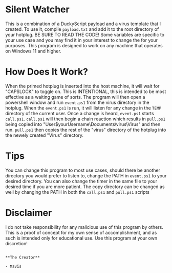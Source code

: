 # Silent Watcher

This is a combination of a DuckyScript payload and a virus template that I created.
To use it, compile `payload.txt` and add it to the root directory of your hotplug. BE SURE TO READ THE CODE!
Some variables are specific to your use case and you may find it in your interest to change the for your purposes.
This program is designed to work on any machine that operates on Windows 11 and higher.

# How Does It Work?

When the primed hotplug is inserted into the host machine, it will wait for "CAPSLOCK" to toggle on. This is INTENTIONAL, this is intended to be most effective as a waiting game of sorts. The program will then open a powershell window and run `event.ps1` from the virus directory in the hotplug.
When the `event.ps1` is run, it will listen for any change in the `TEMP` directory of the current user. Once a change is heard, `event.ps1` starts `call.ps1`.
`call.ps1` will then begin a chain reaction which results in `pull.ps1` being copied into "User\$yourUsername\Documents\virus\Virus" and then run.
`pull.ps1` then copies the rest of the "virus" directory of the hotplug into the newely created "Virus" directory.

# Tips

You can change this program to most use cases, should there be another directory you would prefer to listen to, change the PATH in `event.ps1` to your desired directory.
You can also change the timer in the same file to your desired time if you are more patient.
The copy directory can be changed as well by changing the PATH in both the `call.ps1` and `pull.ps1` scripts

# Disclaimer

I do not take responsibility for any malicious use of this program by others. This is a proof of concept for my own sense of accomplishment, and as such is intended only for educational use. Use this program at your own discretion!

                                                                                                             **The Creator**
                                                                                                                - Mavis
